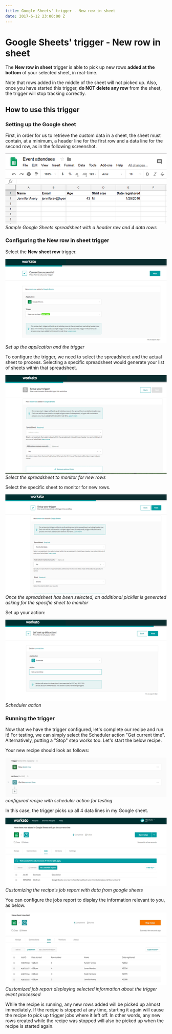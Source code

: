 ```yaml
---
title: Google Sheets' trigger - New row in sheet
date: 2017-6-12 23:00:00 Z
---
```


# Google Sheets' trigger - New row in sheet
The **New row in sheet** trigger is able to pick up new rows **added at the bottom** of your selected sheet, in real-time.

Note that rows added in the middle of the sheet will not picked up. Also, once you have started this trigger, **do NOT delete any row** from the sheet, the trigger will stop tracking correctly.

## How to use this trigger
### Setting up the Google sheet
First, in order for us to retrieve the custom data in a sheet, the sheet must contain, at a minimum, a header line for the first row and a data line for the second row, as in the following screenshot.

![Google spreadsheet sample](/assets/images/connectors/google-sheets/sample-google-sheet.jpg)
*Sample Google Sheets spreadsheet with a header row and 4 data rows*

### Configuring the New row in sheet trigger
Select the **New sheet row** trigger.

![Set up application](/assets/images/connectors/google-sheets/application-and-trigger.png)
*Set up the application and the trigger*

To configure the trigger, we need to select the spreadsheet and the actual sheet to process. Selecting a specific spreadsheet would generate your list of sheets within that spreadsheet.

![Blank Trigger](/assets/images/connectors/google-sheets/trigger-setup-blank.png)
*Select the spreadsheet to monitor for new rows*

Select the specific sheet to monitor for new rows.

![Filled trigger](/assets/images/connectors/google-sheets/trigger-setup-filled.png)
*Once the spreadsheet has been selected, an additional picklist is generated asking for the specific sheet to monitor*

Set up your action:

![Scheduler action](/assets/images/connectors/google-sheets/scheduler-action.png)
*Scheduler action*

### Running the trigger
Now that we have the trigger configured, let's complete our recipe and run it! For testing, we can simply select the Scheduler action "Get current time". Alternatively, putting a "Stop" step works too. Let's start the below recipe.

Your new recipe should look as follows:

![Google spreadsheet sample](/assets/images/connectors/google-sheets/configured-recipe.jpg)
*configured recipe with scheduler action for testing*

In this case, the trigger picks up all 4 data lines in my Google sheet.

![Customizing report](/assets/images/connectors/google-sheets/customize-report.png)
*Customizing the recipe's job report with data from google sheets*

You can configure the jobs report to display the information relevant to you, as below.

![Customized job report](/assets/images/connectors/google-sheets/updated-job-report.jpg)
*Customized job report displaying selected information about the trigger event processed*

While the recipe is running, any new rows added will be picked up almost immediately. If the recipe is stopped at any time, starting it again will cause the recipe to pick up trigger jobs where it left off. In other words, any new rows created while the recipe was stopped will also be picked up when the recipe is started again.
